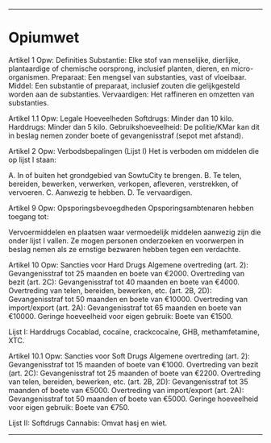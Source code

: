 - - - - - - - - - - - - - - - - - - - - - - - - - - - - - - - - - - - - - - - - - - - - - - - - - - - - - - - - - - - - - - - - - - - - - - - - - - - - - - - - - - - - - - - - - - - 


# **Opiumwet**


Artikel 1 Opw: Definities
Substantie: Elke stof van menselijke, dierlijke, plantaardige of chemische oorsprong, inclusief planten, dieren, en micro-organismen.
Preparaat: Een mengsel van substanties, vast of vloeibaar.
Middel: Een substantie of preparaat, inclusief zouten die gelijkgesteld worden aan de substanties.
Vervaardigen: Het raffineren en omzetten van substanties.

Artikel 1.1 Opw: Legale Hoeveelheden
Softdrugs: Minder dan 10 kilo.
Harddrugs: Minder dan 5 kilo.
Gebruikshoeveelheid: De politie/KMar kan dit in beslag nemen zonder boete of gevangenisstraf (sepot met afstand).

Artikel 2 Opw: Verbodsbepalingen (Lijst I)
Het is verboden om middelen die op lijst I staan:

A. In of buiten het grondgebied van SowtuCity te brengen.
B. Te telen, bereiden, bewerken, verwerken, verkopen, afleveren, verstrekken, of vervoeren.
C. Aanwezig te hebben.
D. Te vervaardigen.

Artikel 9 Opw: Opsporingsbevoegdheden
Opsporingsambtenaren hebben toegang tot:

Vervoermiddelen en plaatsen waar vermoedelijk middelen aanwezig zijn die onder lijst I vallen.
Ze mogen personen onderzoeken en voorwerpen in beslag nemen als ze ernstige bezwaren hebben tegen een verdachte.

Artikel 10 Opw: Sancties voor Hard Drugs
Algemene overtreding (art. 2): Gevangenisstraf tot 25 maanden en boete van €2000.
Overtreding van bezit (art. 2C): Gevangenisstraf tot 40 maanden en boete van €4000.
Overtreding van telen, bereiden, bewerken, etc. (art. 2B, 2D): Gevangenisstraf tot 50 maanden en boete van €10000.
Overtreding van import/export (art. 2A): Gevangenisstraf tot 65 maanden en boete van €10000.
Geringe hoeveelheid voor eigen gebruik: Boete van €1500.

Lijst I: Harddrugs
Cocablad, cocaïne, crackcocaïne, GHB, methamfetamine, XTC.

Artikel 10.1 Opw: Sancties voor Soft Drugs
Algemene overtreding (art. 2): Gevangenisstraf tot 15 maanden of boete van €1000.
Overtreding van bezit (art. 2C): Gevangenisstraf tot 25 maanden of boete van €2200.
Overtreding van telen, bereiden, bewerken, etc. (art. 2B, 2D): Gevangenisstraf tot 35 maanden of boete van €5000.
Overtreding van import/export (art. 2A): Gevangenisstraf tot 50 maanden of boete van €5000.
Geringe hoeveelheid voor eigen gebruik: Boete van €750.

Lijst II: Softdrugs
Cannabis: Omvat hasj en wiet.


- - - - - - - - - - - - - - - - - - - - - - - - - - - - - - - - - - - - - - - - - - - - - - - - - - - - - - - - - - - - - - - - - - - - - - - - - - - - - - - - - - - - - - - - - - -
